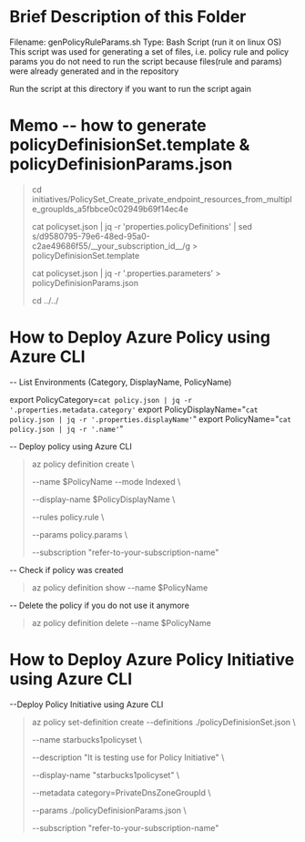 # Brief Description of this Folder

Filename: <storing>genPolicyRuleParams.sh</storing>
 Type: Bash Script (run it on linux OS)
  This script was used for generating a set of files, i.e. policy rule and policy params
  you do not need to run the script because files(rule and params) were already generated and in the repository

  Run the script at this directory if you want to run the script again

# Memo -- how to generate policyDefinisionSet.template & policyDefinisionParams.json

> cd initiatives/PolicySet_Create_private_endpoint_resources_from_multiple_groupIds_a5fbbce0c02949b69f14ec4e
>
> cat policyset.json | jq -r 'properties.policyDefinitions' | sed s/d9580795-79e6-48ed-95a0-c2ae49686f55/\_\_your_subscription_id\_\_/g > policyDefinisionSet.template
>
> cat policyset.json | jq -r '.properties.parameters'  > policyDefinisionParams.json
>
> cd ../../
>
# How to Deploy Azure Policy using Azure CLI
  
-- List Environments (Category, DisplayName, PolicyName)

export PolicyCategory=`cat policy.json | jq -r '.properties.metadata.category'`
export PolicyDisplayName="`cat policy.json | jq -r '.properties.displayName'`"
export PolicyName="`cat  policy.json | jq -r '.name'`"


-- Deploy policy using Azure CLI

>az policy definition create \\
>  
>--name $PolicyName --mode Indexed \\
>
>  --display-name $PolicyDisplayName \\
>
>  --rules policy.rule \\
>
>  --params policy.params \\
>
>  --subscription "refer-to-your-subscription-name"


-- Check if policy was created

>az policy definition show --name $PolicyName

-- Delete the policy if you do not use it anymore

>az policy definition delete --name $PolicyName


# How to Deploy Azure Policy Initiative using Azure CLI

--Deploy Policy Initiative using Azure CLI

>az policy set-definition create --definitions ./policyDefinisionSet.json  \\
>
>  --name starbucks1policyset \\
>
> --description "It is testing use for Policy Initiative" \\
>
>  --display-name "starbucks1policyset" \\
>
>  --metadata category=PrivateDnsZoneGroupId \\
>
>  --params ./policyDefinisionParams.json \\
>
>  --subscription "refer-to-your-subscription-name"





